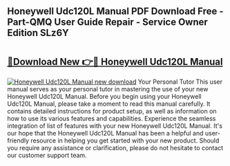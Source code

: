 ## Honeywell Udc120L Manual PDF Download Free - Part-QMQ User Guide Repair - Service Owner Edition SLz6Y

# <h2><a href="http://bc39229.oget.top/?id=Honeywell+Udc120L+Manual">🔗Download New 👉🔴 Honeywell Udc120L Manual</a></h2>

[![Honeywell Udc120L Manual new download](https://i.imgur.com/5g1atiW.png)](http://bc39229.oget.top/?id=Honeywell+Udc120L+Manual)
Your Personal Tutor This user manual serves as your personal tutor in mastering the use of your new Honeywell Udc120L Manual. Before you begin using your Honeywell Udc120L Manual, please take a moment to read this manual carefully. It contains detailed instructions for product setup, as well as information on how to use its various features and capabilities. Experience the seamless integration of list of features with your new Honeywell Udc120L Manual. It's our hope that the Honeywell Udc120L Manual has been a helpful and user-friendly resource in helping you get started with your new product. Should you require any assistance or clarification, please do not hesitate to contact our customer support team.
